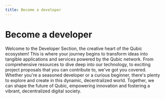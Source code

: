 ```yaml
---
title: Become a developer
---
```


# Become a developer

Welcome to the Developer Section, the creative heart of the Qubic ecosystem! This is where your journey begins to transform ideas into tangible applications and services powered by the Qubic network. From comprehensive resources to dive deep into our technology, to exciting project proposals that you can contribute to, we've got you covered. Whether you're a seasoned developer or a curious beginner, there's plenty to explore and create in this dynamic, decentralized world. Together, we can shape the future of Qubic, empowering innovation and fostering a vibrant, decentralized digital society.
